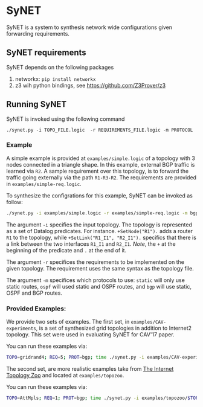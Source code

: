 # SyNET

SyNET is a system to synthesis network wide configurations given forwarding requirements.

## SyNET requirements

SyNET depends on the following packages

1. networkx: `pip install networkx`
2. z3 wih python bindings, see https://github.com/Z3Prover/z3


## Running SyNET

SyNET is invoked using the following command

```./synet.py -i TOPO_FILE.logic  -r REQUIREMENTS_FILE.logic -m PROTOCOL```


### Example

A simple example is provided at `examples/simple.logic` of a topology with 3 nodes connected in a triangle shape.
In this example, external BGP traffic is learned via `R2`.
A sample requirement over this topology, is to forward the traffic going externally via the path `R1-R3-R2`.
The requirements are provided in `examples/simple-req.logic`.

To synthesize the configrations for this example, SyNET can be invoked as follow:

```bash
./synet.py -i examples/simple.logic -r examples/simple-req.logic -m bgp
```

The argument `-i` specifies the input topology. The topology is represented as a set of Datalog predicates.
For instance. `+SetNode("R1").` adds a router `R1` to the topology, while `+SetLink("R1_I1", "R2_I1").`
specifics that there is a link between the two interfaces `R1_I1` and `R2_I1`.
_Note_, the `+` at the beginning of the predicate and `.` at the end of it.


The argument `-r` specifices the requirements to be implemented on the given topology.
The requirement uses the same syntax as the topology file.

The argument `-m` specifices which protocols to use: `static` will only use static routes,
`ospf` will used static and OSPF routes, and `bgp` will use static, OSPF and BGP routes.
 



### Provided Examples:
We provide two sets of examples. The first set, in `examples/CAV-experiments`, is a set of synthesized grid topologies
in addition to Internet2 topology. This set were used in evaluating SyNET for CAV'17 paper.

You can run these examples via:

```bash
TOPO=gridrand4; REQ=5; PROT=bgp; time ./synet.py -i examples/CAV-experiments/$TOPO-$PROT-$REQ.logic  -r examples/CAV-experiments/$TOPO-$PROT-$REQ-req.logic -m $PROT
```


The second set, are more realistic examples take from [The Internet Topology Zoo](http://www.topology-zoo.org/) and located
at `examples/topozoo`.

You can run these examples via:

```bash
TOPO=AttMpls; REQ=1; PROT=bgp; time ./synet.py -i examples/topozoo/$TOPO-$PROT-$REQ.logic  -r examples/topozoo/$TOPO-$PROT-$REQ-req.logic -m $PROT
```
